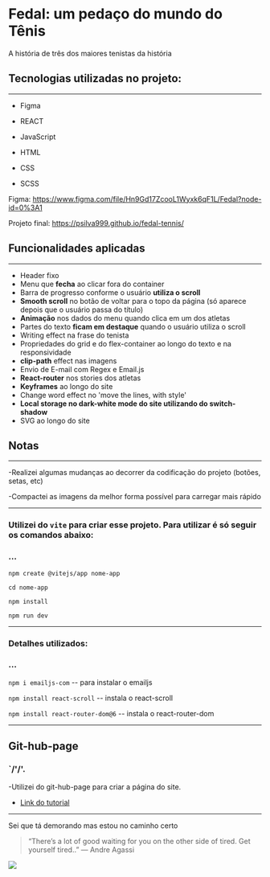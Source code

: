 # Fedal: um pedaço do mundo do Tênis
 A história de três dos maiores tenistas da história

## Tecnologias utilizadas no projeto:
___
* Figma
* REACT
* JavaScript

* HTML
* CSS
* SCSS

Figma:  https://www.figma.com/file/Hn9Gd17ZcooL1Wyxk6qF1L/Fedal?node-id=0%3A1

Projeto final: https://psilva999.github.io/fedal-tennis/

## Funcionalidades aplicadas
___
* Header fixo
* Menu que __fecha__ ao clicar fora do container
* Barra de progresso conforme o usuário __utiliza o scroll__
* __Smooth scroll__ no botão de voltar para o topo da página (só aparece depois que o usuário passa do título)
* __Animação__ nos dados do menu quando clica em um dos atletas
* Partes do texto __ficam em destaque__ quando o usuário utiliza o scroll
* Writing effect na frase do tenista
* Propriedades do grid e do flex-container ao longo do texto e na responsividade
* __clip-path__ effect nas imagens
* Envio de E-mail com Regex e Email.js
* __React-router__ nos stories dos atletas
* __Keyframes__ ao longo do site
* Change word effect no 'move the lines, with style'
* __Local storage no dark-white mode do site utilizando do switch-shadow__
* SVG ao longo do site


## Notas
___
-Realizei algumas mudanças ao decorrer da codificação do projeto (botões, setas, etc)

-Compactei as imagens da melhor forma possível para carregar mais rápido
___
### Utilizei do `vite` para criar esse projeto. Para utilizar é só seguir os comandos abaixo:

### ...

`npm create @vitejs/app nome-app`

`cd nome-app`

`npm install`

`npm run dev`
___

### Detalhes utilizados:
### ...

`npm i emailjs-com` -- para instalar o emailjs

`npm install react-scroll` -- instala o react-scroll

`npm install react-router-dom@6` -- instala o react-router-dom
___

## Git-hub-page
### `/'/'.

-Utilizei do git-hub-page para criar a página do site.
* [Link do tutorial](https://www.youtube.com/watch?v=yo2bMGnIKE8)
___
Sei que tá demorando mas estou no caminho certo
> “There’s a lot of good waiting for you on the other side of tired. Get yourself tired..”
― Andre Agassi

![](https://c.tenor.com/AL5nPe7V53QAAAAd/gustavo-kuerten-guga.gif)
